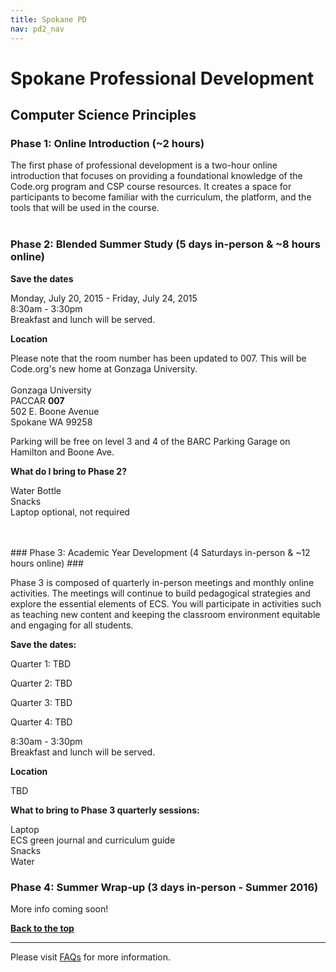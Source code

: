 ```yaml
---
title: Spokane PD
nav: pd2_nav
---
```

<a id="top"></a>

# Spokane Professional Development

## Computer Science Principles

### Phase 1: Online Introduction (~2 hours) ###

The first phase of professional development is a two-hour online introduction that focuses on providing a foundational knowledge of the Code.org program and CSP course resources. It creates a space for participants to become familiar with the curriculum, the platform, and the tools that will be used in the course.
</br>
</br>
### Phase 2: Blended Summer Study (5 days in-person & ~8 hours online) ###

**Save the dates**

Monday, July 20, 2015 - Friday, July 24, 2015
<br/>
8:30am - 3:30pm
<br />
Breakfast and lunch will be served. 

**Location**

Please note that the room number has been updated to 007. This will be Code.org's new home at Gonzaga University.
<br />
<br />
Gonzaga University
<br />
PACCAR **007** 
<br />
502 E. Boone Avenue
<br /> 
Spokane WA 99258
<br /> 

Parking will be free on level 3 and 4 of the BARC Parking Garage on Hamilton and Boone Ave.


**What do I bring to Phase 2?**

Water Bottle
<br />
Snacks
<br />
Laptop optional, not required

</br>
</br>
### Phase 3: Academic Year Development (4 Saturdays in-person & ~12 hours online) ###

Phase 3 is composed of quarterly in-person meetings and monthly online activities. The meetings will continue to build pedagogical strategies and explore the essential elements of ECS. You will participate in activities such as teaching new content and keeping the classroom environment equitable and engaging for all students.


**Save the dates:**

Quarter 1: TBD

Quarter 2: TBD

Quarter 3: TBD

Quarter 4: TBD

8:30am - 3:30pm
<br/>
Breakfast and lunch will be served.

**Location**

TBD

**What to bring to Phase 3 quarterly sessions:**

Laptop
<br/>
ECS green journal and curriculum guide
<br/>
Snacks
<br/>
Water

### Phase 4: Summer Wrap-up (3 days in-person - Summer 2016) ###

More info coming soon!


[**Back to the top**](#top)

----------
Please visit [FAQs](/educate/pd/15-16/faq) for more information.

<br />
<br />